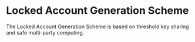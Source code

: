 # Locked Account Generation Scheme

The Locked Account Generation Scheme is based on threshold key sharing and safe multi-party computing.
